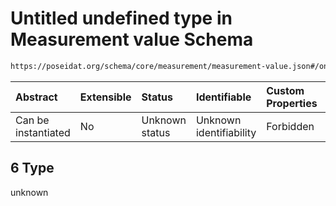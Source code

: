 # Untitled undefined type in Measurement value Schema

```txt
https://poseidat.org/schema/core/measurement/measurement-value.json#/oneOf/6
```



| Abstract            | Extensible | Status         | Identifiable            | Custom Properties | Additional Properties | Access Restrictions | Defined In                                                                                        |
| :------------------ | :--------- | :------------- | :---------------------- | :---------------- | :-------------------- | :------------------ | :------------------------------------------------------------------------------------------------ |
| Can be instantiated | No         | Unknown status | Unknown identifiability | Forbidden         | Allowed               | none                | [measurement-value.json*](schemas/core/measurement/measurement-value.json "open original schema") |

## 6 Type

unknown

